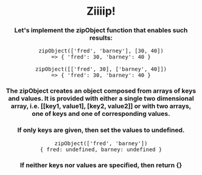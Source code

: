 <div align = "center">

# Ziiiip!

</div>

<div align = "center">

<h3>Let's implement the zipObject function that enables such results:</h3>

<pre>zipObject(['fred', 'barney'], [30, 40])
=> { 'fred': 30, 'barney': 40 }

zipObject([['fred', 30], ['barney', 40]])
=> { 'fred': 30, 'barney': 40 }</pre>

<h3>The zipObject creates an object composed from arrays of keys and values. It is provided with either a single two dimensional array, i.e. [[key1, value1], [key2, value2]] or with two arrays, one of keys and one of corresponding values.</h3>

<h3>If only keys are given, then set the values to undefined.</h3>

<pre>zipObject(['fred', 'barney'])
{ fred: undefined, barney: undefined }</pre>

<h3>If neither keys nor values are specified, then return {}</h3>

</div>
